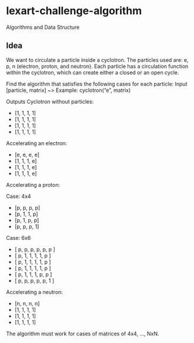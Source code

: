 # lexart-challenge-algorithm

Algorithms and Data Structure
## Idea
We want to circulate a particle inside a cyclotron. The particles used are: e, p, n (electron, proton, and neutron). Each particle has a circulation function within the cyclotron, which can create either a closed or an open cycle.

Find the algorithm that satisfies the following cases for each particle:
Input
[particle, matrix] ~> Example: cyclotron(“e”, matrix)

Outputs
Cyclotron without particles:

- [1, 1, 1, 1]
- [1, 1, 1, 1]
- [1, 1, 1, 1]
- [1, 1, 1, 1]

Accelerating an electron: 

- [e, e, e, e]
- [1, 1, 1, e]
- [1, 1, 1, e]
- [1, 1, 1, e]

Accelerating a proton:

Case: 4x4

- [p, p, p, p]
- [p, 1, 1, p]
- [p, 1, p, p]
- [p, p, p, 1]


Case: 6x6

- [ p, p, p, p, p, p ]
- [ p, 1, 1, 1, 1, p ]
- [ p, 1, 1, 1, 1, p ]
- [ p, 1, 1, 1, 1, p ]
- [ p, 1, 1, 1, p, p ]
- [ p, p, p, p, p, 1 ]


Accelerating a neutron:

- [n, n, n, n]
- [1, 1, 1, 1]
- [1, 1, 1, 1]
- [1, 1, 1, 1]

The algorithm must work for cases of matrices of 4x4, ..., NxN.
